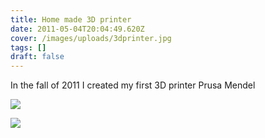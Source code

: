 ```yaml
---
title: Home made 3D printer
date: 2011-05-04T20:04:49.620Z
cover: /images/uploads/3dprinter.jpg
tags: []
draft: false
---
```

In the fall of 2011 I created my first 3D printer Prusa Mendel

![](/images/uploads/wp_001798.jpg)



![](/images/uploads/img_0488.jpg)
